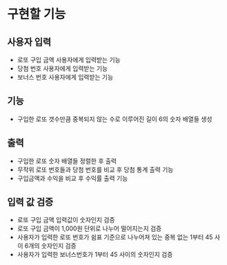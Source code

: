 # 구현할 기능

## 사용자 입력
- 로또 구입 금액 사용자에게 입력받는 기능
- 당첨 번호 사용자에게 입력받는 기능
- 보너스 번호 사용자에게 입력받는 기능

## 기능
- 구입한 로또 갯수만큼 중복되지 않는 수로 이루어진 길이 6의 숫자 배열들 생성

## 출력
- 구입한 로또 숫자 배열들 정렬한 후 출력
- 무작위 로또 번호들과 당첨 번호를 비교 후 당첨 통계 출력 기능
- 구입금액과 수익을 비교 후 수익률 출력 기능

## 입력 값 검증
- 로또 구입 금액 입력값이 숫자인지 검증
- 로또 구입 금액이 1,000원 단위로 나누어 떨어지는지 검증
- 사용자가 입력한 로또 번호가 쉼표 기준으로 나누어져 있는 중복 없는 1부터 45 사이 6개의 숫자인지 검증
- 사용자가 입력한 보너스번호가 1부터 45 사이의 숫자인지 검증